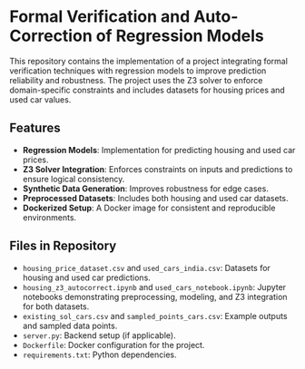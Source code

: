 # Formal Verification and Auto-Correction of Regression Models

This repository contains the implementation of a project integrating formal verification techniques with regression models to improve prediction reliability and robustness. The project uses the Z3 solver to enforce domain-specific constraints and includes datasets for housing prices and used car values.

## Features
- **Regression Models**: Implementation for predicting housing and used car prices.
- **Z3 Solver Integration**: Enforces constraints on inputs and predictions to ensure logical consistency.
- **Synthetic Data Generation**: Improves robustness for edge cases.
- **Preprocessed Datasets**: Includes both housing and used car datasets.
- **Dockerized Setup**: A Docker image for consistent and reproducible environments.

## Files in Repository
- `housing_price_dataset.csv` and `used_cars_india.csv`: Datasets for housing and used car predictions.
- `housing_z3_autocorrect.ipynb` and `used_cars_notebook.ipynb`: Jupyter notebooks demonstrating preprocessing, modeling, and Z3 integration for both datasets.
- `existing_sol_cars.csv` and `sampled_points_cars.csv`: Example outputs and sampled data points.
- `server.py`: Backend setup (if applicable).
- `Dockerfile`: Docker configuration for the project.
- `requirements.txt`: Python dependencies.

